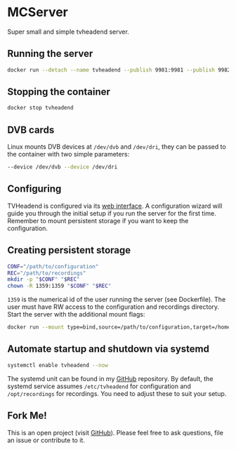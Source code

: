 # MCServer
Super small and simple tvheadend server.

## Running the server
```bash
docker run --detach --name tvheadend --publish 9981:9981 --publish 9982:9982 hetsh/tvheadend
```

## Stopping the container
```bash
docker stop tvheadend
```

## DVB cards
Linux mounts DVB devices at `/dev/dvb` and `/dev/dri`, they can be passed to the container with two simple parameters:
```bash
--device /dev/dvb --device /dev/dri
```

## Configuring
TVHeadend is configured via its [web interface](http://localhost:9981).
A configuration wizard will guide you through the initial setup if you run the server for the first time.
Remember to mount persistent storage if you want to keep the configuration.

## Creating persistent storage
```bash
CONF="/path/to/configuration"
REC="/path/to/recordings"
mkdir -p "$CONF" "$REC"
chown -R 1359:1359 "$CONF" "$REC"
```
`1359` is the numerical id of the user running the server (see Dockerfile).
The user must have RW access to the configuration and recordings directory.
Start the server with the additional mount flags:
```bash
docker run --mount type=bind,source=/path/to/configuration,target=/home/hts/.hts/tvheadend --mount type=bind,source=/path/to/recordings,target=/home/hts/rec ...
```

## Automate startup and shutdown via systemd
```bash
systemctl enable tvheadend --now
```
The systemd unit can be found in my [GitHub](https://github.com/Hetsh/docker-tvheadend) repository.
By default, the systemd service assumes `/etc/tvheadend` for configuration and `/opt/recordings` for recordings.
You need to adjust these to suit your setup.

## Fork Me!
This is an open project (visit [GitHub](https://github.com/Hetsh/docker-tvheadend)). Please feel free to ask questions, file an issue or contribute to it.
